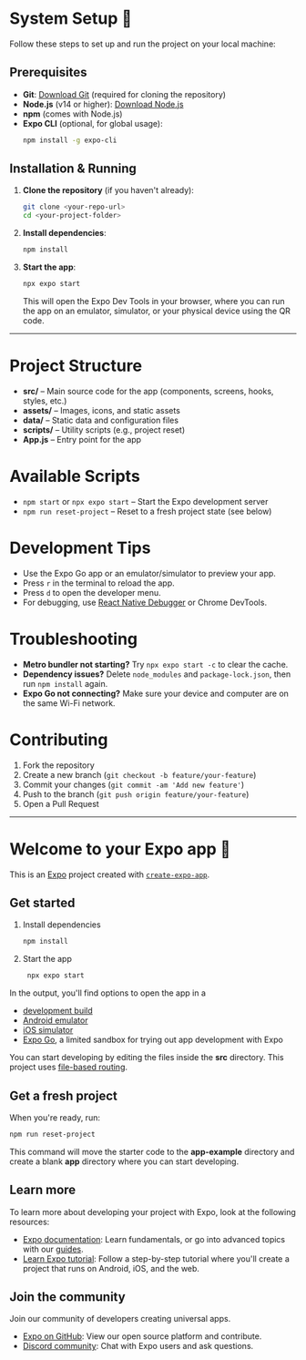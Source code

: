# System Setup 🚀

Follow these steps to set up and run the project on your local machine:

## Prerequisites
- **Git**: [Download Git](https://git-scm.com/) (required for cloning the repository)
- **Node.js** (v14 or higher): [Download Node.js](https://nodejs.org/)
- **npm** (comes with Node.js)
- **Expo CLI** (optional, for global usage):
  ```bash
  npm install -g expo-cli
  ```

## Installation & Running
1. **Clone the repository** (if you haven't already):
   ```bash
   git clone <your-repo-url>
   cd <your-project-folder>
   ```
2. **Install dependencies**:
   ```bash
   npm install
   ```
3. **Start the app**:
   ```bash
   npx expo start
   ```
   This will open the Expo Dev Tools in your browser, where you can run the app on an emulator, simulator, or your physical device using the QR code.

---

# Project Structure

- **src/** – Main source code for the app (components, screens, hooks, styles, etc.)
- **assets/** – Images, icons, and static assets
- **data/** – Static data and configuration files
- **scripts/** – Utility scripts (e.g., project reset)
- **App.js** – Entry point for the app

# Available Scripts

- `npm start` or `npx expo start` – Start the Expo development server
- `npm run reset-project` – Reset to a fresh project state (see below)

# Development Tips

- Use the Expo Go app or an emulator/simulator to preview your app.
- Press `r` in the terminal to reload the app.
- Press `d` to open the developer menu.
- For debugging, use [React Native Debugger](https://github.com/jhen0409/react-native-debugger) or Chrome DevTools.

# Troubleshooting

- **Metro bundler not starting?** Try `npx expo start -c` to clear the cache.
- **Dependency issues?** Delete `node_modules` and `package-lock.json`, then run `npm install` again.
- **Expo Go not connecting?** Make sure your device and computer are on the same Wi-Fi network.

# Contributing

1. Fork the repository
2. Create a new branch (`git checkout -b feature/your-feature`)
3. Commit your changes (`git commit -am 'Add new feature'`)
4. Push to the branch (`git push origin feature/your-feature`)
5. Open a Pull Request

---

# Welcome to your Expo app 👋

This is an [Expo](https://expo.dev) project created with [`create-expo-app`](https://www.npmjs.com/package/create-expo-app).

## Get started

1. Install dependencies

   ```bash
   npm install
   ```

2. Start the app

   ```bash
    npx expo start
   ```

In the output, you'll find options to open the app in a

- [development build](https://docs.expo.dev/develop/development-builds/introduction/)
- [Android emulator](https://docs.expo.dev/workflow/android-studio-emulator/)
- [iOS simulator](https://docs.expo.dev/workflow/ios-simulator/)
- [Expo Go](https://expo.dev/go), a limited sandbox for trying out app development with Expo

You can start developing by editing the files inside the **src** directory. This project uses [file-based routing](https://docs.expo.dev/router/introduction).

## Get a fresh project

When you're ready, run:

```bash
npm run reset-project
```

This command will move the starter code to the **app-example** directory and create a blank **app** directory where you can start developing.

## Learn more

To learn more about developing your project with Expo, look at the following resources:

- [Expo documentation](https://docs.expo.dev/): Learn fundamentals, or go into advanced topics with our [guides](https://docs.expo.dev/guides).
- [Learn Expo tutorial](https://docs.expo.dev/tutorial/introduction/): Follow a step-by-step tutorial where you'll create a project that runs on Android, iOS, and the web.

## Join the community

Join our community of developers creating universal apps.

- [Expo on GitHub](https://github.com/expo/expo): View our open source platform and contribute.
- [Discord community](https://chat.expo.dev): Chat with Expo users and ask questions.
